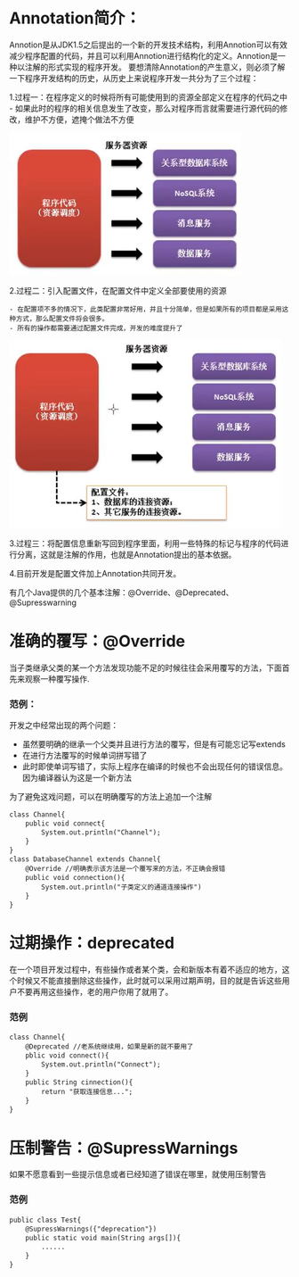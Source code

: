 # Annotation简介：
Annotion是从JDK1.5之后提出的一个新的开发技术结构，利用Annotion可以有效减少程序配置的代码，并且可以利用Annotion进行结构化的定义。Annotion是一种以注解的形式实现的程序开发。
要想清除Annotation的产生意义，则必须了解一下程序开发结构的历史，从历史上来说程序开发一共分为了三个过程：

1.过程一：在程序定义的时候将所有可能使用到的资源全部定义在程序的代码之中
	- 如果此时的程序的相关信息发生了改变，那么对程序而言就需要进行源代码的修改，维护不方便，遮掩个做法不方便
	
![27.程序资源](https://github.com/zihaopang/Backen-develope/blob/master/pics/Java/Java%E5%9F%BA%E7%A1%80/27.%E7%A8%8B%E5%BA%8F%E8%B5%84%E6%BA%90.JPG)

2.过程二：引入配置文件，在配置文件中定义全部要使用的资源

	- 在配置项不多的情况下，此类配置非常好用，并且十分简单，但是如果所有的项目都是采用这种方式，那么配置文件将会很多。
	- 所有的操作都需要通过配置文件完成，开发的难度提升了
![28.配置文件](https://github.com/zihaopang/Backen-develope/blob/master/pics/Java/Java%E5%9F%BA%E7%A1%80/28.%E9%85%8D%E7%BD%AE%E6%96%87%E4%BB%B6.JPG)

3.过程三：将配置信息重新写回到程序里面，利用一些特殊的标记与程序的代码进行分离，这就是注解的作用，也就是Annotation提出的基本依据。

4.目前开发是配置文件加上Annotation共同开发。

有几个Java提供的几个基本注解：@Override、@Deprecated、@Supresswarning

# 准确的覆写：@Override
当子类继承父类的某一个方法发现功能不足的时候往往会采用覆写的方法，下面首先来观察一种覆写操作.
### 范例：

开发之中经常出现的两个问题：
- 虽然要明确的继承一个父类并且进行方法的覆写，但是有可能忘记写extends
- 在进行方法覆写的时候单词拼写错了
- 此时即使单词写错了，实际上程序在编译的时候也不会出现任何的错误信息。因为编译器认为这是一个新方法

为了避免这戏问题，可以在明确覆写的方法上追加一个注解
```
class Channel{
	public void connect{
    	System.out.println("Channel");
    }
}
class DatabaseChannel extends Channel{
	@Override //明确表示该方法是一个覆写来的方法，不正确会报错
    public void connection(){
    	System.out.println("子类定义的通道连接操作")
    }
}
```

# 过期操作：deprecated

在一个项目开发过程中，有些操作或者某个类，会和新版本有着不适应的地方，这个时候又不能直接删除这些操作，此时就可以采用过期声明，目的就是告诉这些用户不要再用这些操作，老的用户你用了就用了。

### 范例
```
class Channel{
	@Deprecated //老系统继续用，如果是新的就不要用了
    pblic void connect(){
    	System.out.println("Connect");
    }
    public String cinnection(){
    	return "获取连接信息...";
    }
}
```
# 压制警告：@SupressWarnings
如果不愿意看到一些提示信息或者已经知道了错误在哪里，就使用压制警告
### 范例
```
public class Test{
	@SupressWarnings({"deprecation"})
    public static void main(String args[]){	
    	......
    }
}
```
